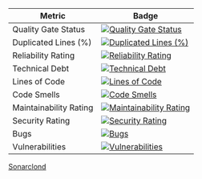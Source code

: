 | Metric               | Badge                                                                                                      |
|----------------------|------------------------------------------------------------------------------------------------------------|
| Quality Gate Status  | [![Quality Gate Status](https://sonarcloud.io/api/project_badges/measure?project=DaCoinTeam_cistudy-client-2&metric=alert_status)](https://sonarcloud.io/summary/new_code?id=DaCoinTeam_cistudy-client-2)                     |
| Duplicated Lines (%) | [![Duplicated Lines (%)](https://sonarcloud.io/api/project_badges/measure?project=DaCoinTeam_cistudy-client-2&metric=duplicated_lines_density)](https://sonarcloud.io/summary/new_code?id=DaCoinTeam_cistudy-client-2)           |
| Reliability Rating   | [![Reliability Rating](https://sonarcloud.io/api/project_badges/measure?project=DaCoinTeam_cistudy-client-2&metric=reliability_rating)](https://sonarcloud.io/summary/new_code?id=DaCoinTeam_cistudy-client-2)              |
| Technical Debt       | [![Technical Debt](https://sonarcloud.io/api/project_badges/measure?project=DaCoinTeam_cistudy-client-2&metric=sqale_index)](https://sonarcloud.io/summary/new_code?id=DaCoinTeam_cistudy-client-2)                       |
| Lines of Code        | [![Lines of Code](https://sonarcloud.io/api/project_badges/measure?project=DaCoinTeam_cistudy-client-2&metric=ncloc)](https://sonarcloud.io/summary/new_code?id=DaCoinTeam_cistudy-client-2)                               |
| Code Smells          | [![Code Smells](https://sonarcloud.io/api/project_badges/measure?project=DaCoinTeam_cistudy-client-2&metric=code_smells)](https://sonarcloud.io/summary/new_code?id=DaCoinTeam_cistudy-client-2)                            |
| Maintainability Rating | [![Maintainability Rating](https://sonarcloud.io/api/project_badges/measure?project=DaCoinTeam_cistudy-client-2&metric=sqale_rating)](https://sonarcloud.io/summary/new_code?id=DaCoinTeam_cistudy-client-2)                 |
| Security Rating      | [![Security Rating](https://sonarcloud.io/api/project_badges/measure?project=DaCoinTeam_cistudy-client-2&metric=security_rating)](https://sonarcloud.io/summary/new_code?id=DaCoinTeam_cistudy-client-2)                      |
| Bugs                 | [![Bugs](https://sonarcloud.io/api/project_badges/measure?project=DaCoinTeam_cistudy-client-2&metric=bugs)](https://sonarcloud.io/summary/new_code?id=DaCoinTeam_cistudy-client-2)                                 |
| Vulnerabilities      | [![Vulnerabilities](https://sonarcloud.io/api/project_badges/measure?project=DaCoinTeam_cistudy-client-2&metric=vulnerabilities)](https://sonarcloud.io/summary/new_code?id=DaCoinTeam_cistudy-client-2)                  |

[Sonarclond](https://sonarcloud.io/summary/overall?id=DaCoinTeam_cistudy-client-2)